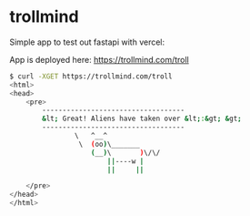 trollmind
=========

Simple app to test out fastapi with vercel: 

App is deployed here: https://trollmind.com/troll

```bash
$ curl -XGET https://trollmind.com/troll
<html>
<head>
    <pre>
        -----------------------------------
        &lt; Great! Aliens have taken over &lt;:&gt; &gt;
        -----------------------------------
                \   ^__^
                 \  (oo)\_______
                    (__)\       )\/\/
                        ||----w |
                        ||     ||

    </pre>
</head>
</html>
```

